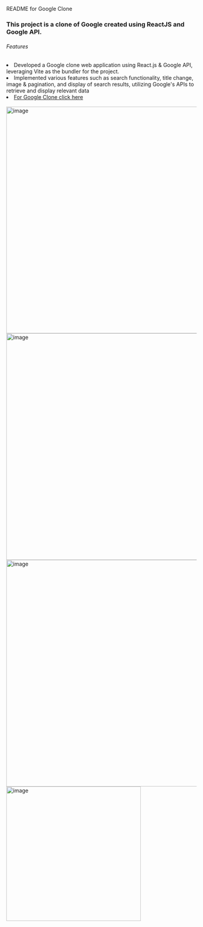 README for Google Clone

<h3>This project is a clone of Google created using ReactJS and Google API.</h3>

<h6>Features</h6>
<li>Developed a Google clone web application using
React.js & Google API, leveraging Vite as the
bundler for the project.</li>
<li>Implemented various features such as search
functionality, title change, image & pagination,
and display of search results, utilizing Google's
APIs to retrieve and display relevant data</li>

<li><a href="https://google-clone.sureshjangid.in/" target="__blank">For Google Clone click here </a>
</br>
</br>

<div class="flex">
<img width="600" alt="image" src="https://user-images.githubusercontent.com/75411144/228311308-f938e0aa-7d35-43c8-90ed-71470dadac6b.png">

<img width="600" alt="image" src="https://user-images.githubusercontent.com/75411144/228311461-968ca1df-f611-43d9-814c-afcb6a2846d6.png">
<img width="600" alt="image" src="https://user-images.githubusercontent.com/75411144/228311514-9806166d-a5a5-4dc5-8899-f5286ea465d8.png">
<img width="356" alt="image" src="https://user-images.githubusercontent.com/75411144/228311810-ebf02939-83e8-41db-886a-d54c6bd8213a.png">

</div>

